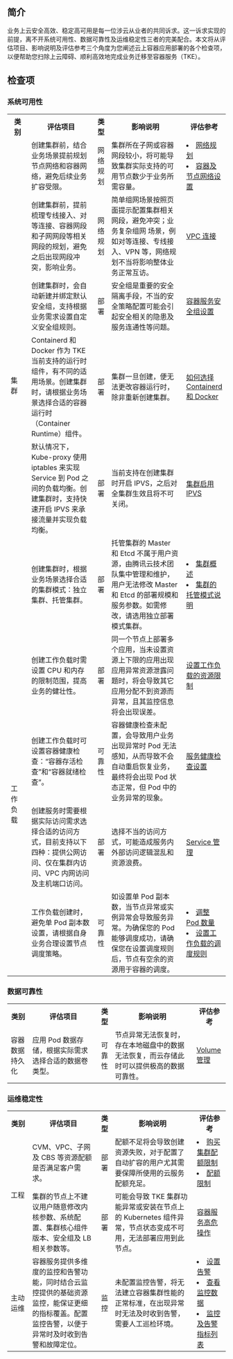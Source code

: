 ## 简介

业务上云安全高效、稳定高可用是每一位涉云从业者的共同诉求。这一诉求实现的前提，离不开系统可用性、数据可靠性及运维稳定性三者的完美配合。本文将从评估项目、影响说明及评估参考三个角度为您阐述云上容器应用部署的各个检查项，以便帮助您扫除上云障碍、顺利高效地完成业务迁移至容器服务（TKE）。

 
## 检查项

### 系统可用性
<table>
	<th style="width:10%">类别</th><th style="width:32%">评估项目</th><th style="5%">类型</th><th style="width:38%">影响说明</th><th style="width:15%">评估参考</th>
    <tr>
        <td rowspan="6">集群</td>
				<td>创建集群前，结合业务场景提前规划节点网络和容器网络，避免后续业务扩容受限。</td>
				<td>网络规划</td>
				<td>集群所在子网或容器网段较小，将可能导致集群实际支持的可用节点数少于业务所需容量。</td>
				<td><li><a href="https://cloud.tencent.com/document/product/215/30313">网络规划</a></li><li><a href="https://cloud.tencent.com/document/product/457/9083">容器及节点网络设置</a></li></td>
    </tr>
    <tr>
        <td>创建集群前，提前梳理专线接入、对等连接、容器网段和子网网段等相关网段的规划，避免之后出现网段冲突，影响业务。</td>
				<td>网络规划</td>
				<td>简单组网场景按照页面提示配置集群相关网段，避免冲突；业务复杂组网
场景，例如对等连接、专线接入、VPN 等，网络规划不当将影响整体业务正常互访。
</td><td><a href="https://cloud.tencent.com/document/product/215/37053"> VPC 连接</a></td>
    </tr>
    <tr>
        <td>创建集群时，会自动新建并绑定默认安全组，支持根据业务需求设置自定义安全组规则。</td>
				<td>部署</td>
				<td>安全组是重要的安全隔离手段，不当的安全策略配置可能会引起安全相关的隐患及服务连通性等问题。</td><td><a href="https://cloud.tencent.com/document/product/457/9084">容器服务安全组设置</a></td>
    </tr>
    <tr>
        <td> Containerd 和 Docker 作为 TKE 当前支持的运行时组件，有不同的适用场景。创建集群时，请根据业务场景选择合适的容器运行时（Container Runtime）组件。</td><td>部署</td><td>集群一旦创建，便无法更改容器运行时，除非重新创建集群。</td><td><a href="https://cloud.tencent.com/document/product/457/35747">如何选择 Containerd 和 Docker</a></td>
    </tr>
	<tr>
        <td>默认情况下，Kube-proxy 使用 iptables 来实现 Service 到 Pod 之间的负载均衡。创建集群时，支持快速开启 IPVS 来承接流量并实现负载均衡。</td>
				<td>部署</td>
				<td>当前支持在创建集群时开启 IPVS，之后对全集群生效且将不可关闭。</td>
				<td><a href="https://cloud.tencent.com/document/product/457/32193">集群启用 IPVS</a></td>
    </tr>
	<tr>
        <td>创建集群时，根据业务场景选择合适的集群模式：独立集群、托管集群。</td><td>部署</td><td>托管集群的 Master 和 Etcd 不属于用户资源，由腾讯云技术团队集中管理和维护，用户无法修改 Master 和 Etcd 的部署规模和服务参数。如需修改，请选用独立部署模式集群。</td>
				<td><li><a href="https://cloud.tencent.com/document/product/457/32187">集群概述 </a></li><li><a href="https://cloud.tencent.com/document/product/457/31013">集群的托管模式说明</a></li></td>
    </tr>
    <tr>
        <td rowspan="4">工作<br>负载</td>
				<td>创建工作负载时需设置 CPU 和内存的限制范围，提高业务的健壮性。</td>
				<td>部署</td>
				<td>同一个节点上部署多个应用，当未设置资源上下限的应用出现应用异常资源泄露问题时，将会导致其它应用分配不到资源而异常，且其监控信息将会出现误差。</td><td><a href="https://cloud.tencent.com/document/product/457/32813">设置工作负载的资源限制</a></td>    </tr>
    <tr>
        <td>创建工作负载时可设置容器健康检查：“容器存活检查”和“容器就绪检查”。</td><td>可靠性</td><td>容器健康检查未配置，会导致用户业务出现异常时 Pod 无法感知，从而导致不会自动重启恢复业务，最终将会出现 Pod 状态正常，但 Pod 中的业务异常的现象。</td><td><a href="https://cloud.tencent.com/document/product/457/9094">服务健康检查设置</a></td>
    </tr>
    <tr>
        <td>创建服务时需要根据实际访问需求选择合适的访问方式，目前支持以下四种：提供公网访问、仅在集群内访问、VPC 内网访问及主机端口访问。</td>
				<td>部署</td>
				<td>选择不当的访问方式，可能造成服务内外部访问逻辑混乱和资源浪费。</td><td><a href="https://cloud.tencent.com/document/product/457/31710">Service 管理</a></td>
    </tr>
    <tr>
        <td>工作负载创建时，避免单 Pod 副本数设置，请根据自身业务合理设置节点调度策略。</td>
				<td>可靠性</td>
				<td>如设置单 Pod 副本数，当节点异常或实例异常会导致服务异常。为确保您的 Pod  能够调度成功，请确保您在设置调度规则后，节点有空余的资源用于容器的调度。</td><td><li><a href="https://cloud.tencent.com/document/product/457/31705#.E8.B0.83.E6.95.B4-pod-.E6.95.B0.E9.87.8F">调整 Pod 数量</a></li><li><a href="https://cloud.tencent.com/document/product/457/32814">设置工作负载的调度规则</a></li></td>
    </tr>
</table>


### 数据可靠性
<table>
	<th style="width:10%">类别</th><th style="width:32%">评估项目</th><th style="5%">类型</th><th style="width:38%">影响说明</th><th style="width:15%">评估参考</th>
    <tr>
        <td>容器数据持久化</td><td>应用 Pod 数据存储，根据实际需求选择合适的数据卷类型。</td><td>可靠性</td><td>节点异常无法恢复时，存在本地磁盘中的数据无法恢复，而云存储此时可以提供极高的数据可靠性。</td><td><a href="https://cloud.tencent.com/document/product/457/31713">Volume 管理</a></td>
    </tr>
</table>

### 运维稳定性
<table>
   	<th style="width:10%">类别</th><th style="width:32%">评估项目</th><th style="5%">类型</th><th style="width:38%">影响说明</th><th style="width:15%">评估参考</th>
    <tr>
        <td rowspan="2">工程</td><td>CVM、VPC、子网及 CBS 等资源配额是否满足客户需求。</td><td>部署</td><td>配额不足将会导致创建资源失败，对于配置了自动扩容的用户尤其需要保障所使用的云服务配额充足。</td><td><li><a href="https://cloud.tencent.com/document/product/457/9087">购买集群配额限制</a></li><li><a href="https://cloud.tencent.com/document/product/215/20093">配额限制</a></li></td>
    </tr>
    <tr>
        <td>集群的节点上不建议用户随意修改内核参数、系统配置、集群核心组件版本、安全组及 LB 相关参数等。</td><td>部署</td><td>可能会导致 TKE 集群功能异常或安装在节点上的 Kubernetes 组件异常，节点状态变成不可用，无法部署应用到此节点。</td><td><a href="https://cloud.tencent.com/document/product/457/39539">容器服务高危操作</a></td>
    </tr>
	<tr>
        <td>主动<br>运维</td><td>容器服务提供多维度的监控和告警功能，同时结合云监控提供的基础资源监控，能保证更细的指标覆盖。配置监控告警，以便于异常时及时收到告警和故障定位。</td><td>监控</td><td>未配置监控告警，将无法建立容器集群性能的正常标准，在出现异常时无法及时收到告警，需要人工巡检环境。</td><td><li><a href="https://cloud.tencent.com/document/product/457/34182">设置告警</a></li><li><a href="https://cloud.tencent.com/document/product/457/34181">查看监控数据</a></li><li><a href="https://cloud.tencent.com/document/product/457/34183">监控及告警指标列表</a></li></td>
    </tr>
</table>
